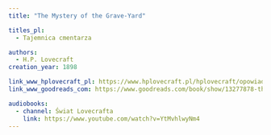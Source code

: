 ```yaml
---
title: "The Mystery of the Grave-Yard"

titles_pl:
  - Tajemnica cmentarza

authors:
  - H.P. Lovecraft
creation_year: 1898

link_www_hplovecraft_pl: https://www.hplovecraft.pl/hplovecraft/opowiadania-nowele-powiesci/the-mystery-of-the-grave-yard/
link_www_goodreads_com: https://www.goodreads.com/book/show/13277878-the-mystery-of-the-grave-yard

audiobooks:
  - channel: Świat Lovecrafta
    link: https://www.youtube.com/watch?v=YtMvhlwyNm4
---
```


